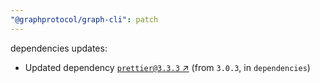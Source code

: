 ```yaml
---
"@graphprotocol/graph-cli": patch
---
```

dependencies updates:
  - Updated dependency [`prettier@3.3.3` ↗︎](https://www.npmjs.com/package/prettier/v/3.3.3) (from `3.0.3`, in `dependencies`)
